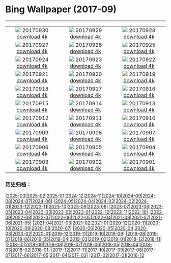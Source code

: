 # Bing Wallpaper (2017-09)
**************
| | | |
|:-:|:-:|:-:|
| ![](https://www.bing.com/az/hprichbg/rb/RedFlag_ZH-CN7582013591_1920x1080.jpg) 20170930 [download 4k](https://www.bing.com/az/hprichbg/rb/RedFlag_ZH-CN7582013591_UHD.jpg) | ![](https://www.bing.com/az/hprichbg/rb/SitanaPonticeriana_ZH-CN9845735476_1920x1080.jpg) 20170929 [download 4k](https://www.bing.com/az/hprichbg/rb/SitanaPonticeriana_ZH-CN9845735476_UHD.jpg) | ![](https://www.bing.com/az/hprichbg/rb/MtIbukiyama_ZH-CN6882861958_1920x1080.jpg) 20170928 [download 4k](https://www.bing.com/az/hprichbg/rb/MtIbukiyama_ZH-CN6882861958_UHD.jpg) |
| ![](https://www.bing.com/az/hprichbg/rb/KonikHorses_ZH-CN11260575341_1920x1080.jpg) 20170927 [download 4k](https://www.bing.com/az/hprichbg/rb/KonikHorses_ZH-CN11260575341_UHD.jpg) | ![](https://www.bing.com/az/hprichbg/rb/LakePukaki_ZH-CN9412206565_1920x1080.jpg) 20170926 [download 4k](https://www.bing.com/az/hprichbg/rb/LakePukaki_ZH-CN9412206565_UHD.jpg) | ![](https://www.bing.com/az/hprichbg/rb/TurpanDepression_ZH-CN12295576336_1920x1080.jpg) 20170925 [download 4k](https://www.bing.com/az/hprichbg/rb/TurpanDepression_ZH-CN12295576336_UHD.jpg) |
| ![](https://www.bing.com/az/hprichbg/rb/PrecipiceLake_ZH-CN10138285567_1920x1080.jpg) 20170924 [download 4k](https://www.bing.com/az/hprichbg/rb/PrecipiceLake_ZH-CN10138285567_UHD.jpg) | ![](https://www.bing.com/az/hprichbg/rb/ErfurtOktoberfest_ZH-CN11152792740_1920x1080.jpg) 20170923 [download 4k](https://www.bing.com/az/hprichbg/rb/ErfurtOktoberfest_ZH-CN11152792740_UHD.jpg) | ![](https://www.bing.com/az/hprichbg/rb/Shanghai_ZH-CN10665657954_1920x1080.jpg) 20170922 [download 4k](https://www.bing.com/az/hprichbg/rb/Shanghai_ZH-CN10665657954_UHD.jpg) |
| ![](https://www.bing.com/az/hprichbg/rb/DollySods_ZH-CN10617200330_1920x1080.jpg) 20170921 [download 4k](https://www.bing.com/az/hprichbg/rb/DollySods_ZH-CN10617200330_UHD.jpg) | ![](https://www.bing.com/az/hprichbg/rb/CorricellaMarina_ZH-CN11169480773_1920x1080.jpg) 20170920 [download 4k](https://www.bing.com/az/hprichbg/rb/CorricellaMarina_ZH-CN11169480773_UHD.jpg) | ![](https://www.bing.com/az/hprichbg/rb/RotenbergVineyards_ZH-CN11483766655_1920x1080.jpg) 20170919 [download 4k](https://www.bing.com/az/hprichbg/rb/RotenbergVineyards_ZH-CN11483766655_UHD.jpg) |
| ![](https://www.bing.com/az/hprichbg/rb/Sparrowhawk_ZH-CN9288842659_1920x1080.jpg) 20170918 [download 4k](https://www.bing.com/az/hprichbg/rb/Sparrowhawk_ZH-CN9288842659_UHD.jpg) | ![](https://www.bing.com/az/hprichbg/rb/AlgaeRocks_ZH-CN13979237458_1920x1080.jpg) 20170917 [download 4k](https://www.bing.com/az/hprichbg/rb/AlgaeRocks_ZH-CN13979237458_UHD.jpg) | ![](https://www.bing.com/az/hprichbg/rb/GordesVillage_ZH-CN12231173457_1920x1080.jpg) 20170916 [download 4k](https://www.bing.com/az/hprichbg/rb/GordesVillage_ZH-CN12231173457_UHD.jpg) |
| ![](https://www.bing.com/az/hprichbg/rb/CameronFalls_ZH-CN10061329609_1920x1080.jpg) 20170915 [download 4k](https://www.bing.com/az/hprichbg/rb/CameronFalls_ZH-CN10061329609_UHD.jpg) | ![](https://www.bing.com/az/hprichbg/rb/ThamesEstuaryNASA_ZH-CN14893662770_1920x1080.jpg) 20170914 [download 4k](https://www.bing.com/az/hprichbg/rb/ThamesEstuaryNASA_ZH-CN14893662770_UHD.jpg) | ![](https://www.bing.com/az/hprichbg/rb/CityPalace_ZH-CN7843237957_1920x1080.jpg) 20170913 [download 4k](https://www.bing.com/az/hprichbg/rb/CityPalace_ZH-CN7843237957_UHD.jpg) |
| ![](https://www.bing.com/az/hprichbg/rb/BandiagaraDogon_ZH-CN12463052433_1920x1080.jpg) 20170912 [download 4k](https://www.bing.com/az/hprichbg/rb/BandiagaraDogon_ZH-CN12463052433_UHD.jpg) | ![](https://www.bing.com/az/hprichbg/rb/CastlePointLH_ZH-CN13074557115_1920x1080.jpg) 20170911 [download 4k](https://www.bing.com/az/hprichbg/rb/CastlePointLH_ZH-CN13074557115_UHD.jpg) | ![](https://www.bing.com/az/hprichbg/rb/LanseMeadows_ZH-CN10703907742_1920x1080.jpg) 20170910 [download 4k](https://www.bing.com/az/hprichbg/rb/LanseMeadows_ZH-CN10703907742_UHD.jpg) |
| ![](https://www.bing.com/az/hprichbg/rb/PuntaEspinosa_ZH-CN12752702761_1920x1080.jpg) 20170909 [download 4k](https://www.bing.com/az/hprichbg/rb/PuntaEspinosa_ZH-CN12752702761_UHD.jpg) | ![](https://www.bing.com/az/hprichbg/rb/PoenariCastle_ZH-CN7423028629_1920x1080.jpg) 20170908 [download 4k](https://www.bing.com/az/hprichbg/rb/PoenariCastle_ZH-CN7423028629_UHD.jpg) | ![](https://www.bing.com/az/hprichbg/rb/PeabodyLibrary_ZH-CN9475175779_1920x1080.jpg) 20170907 [download 4k](https://www.bing.com/az/hprichbg/rb/PeabodyLibrary_ZH-CN9475175779_UHD.jpg) |
| ![](https://www.bing.com/az/hprichbg/rb/CrailHarbour_ZH-CN7775604832_1920x1080.jpg) 20170906 [download 4k](https://www.bing.com/az/hprichbg/rb/CrailHarbour_ZH-CN7775604832_UHD.jpg) | ![](https://www.bing.com/az/hprichbg/rb/SneffelsRange_ZH-CN9303969066_1920x1080.jpg) 20170905 [download 4k](https://www.bing.com/az/hprichbg/rb/SneffelsRange_ZH-CN9303969066_UHD.jpg) | ![](https://www.bing.com/az/hprichbg/rb/DosOjos_ZH-CN11530226887_1920x1080.jpg) 20170904 [download 4k](https://www.bing.com/az/hprichbg/rb/DosOjos_ZH-CN11530226887_UHD.jpg) |
| ![](https://www.bing.com/az/hprichbg/rb/FoehrAerial_ZH-CN10362288995_1920x1080.jpg) 20170903 [download 4k](https://www.bing.com/az/hprichbg/rb/FoehrAerial_ZH-CN10362288995_UHD.jpg) | ![](https://www.bing.com/az/hprichbg/rb/SWFC_ZH-CN9558503653_1920x1080.jpg) 20170902 [download 4k](https://www.bing.com/az/hprichbg/rb/SWFC_ZH-CN9558503653_UHD.jpg) | ![](https://www.bing.com/az/hprichbg/rb/WestAU_ZH-CN11443537627_1920x1080.jpg) 20170901 [download 4k](https://www.bing.com/az/hprichbg/rb/WestAU_ZH-CN11443537627_UHD.jpg) |

### 历史归档：

|[2025-03](/../2025-03/2025-03.md)|[2025-02](/../2025-02/2025-02.md)|[2025-01](/../2025-01/2025-01.md)|[2024-12](/../2024-12/2024-12.md)|[2024-11](/../2024-11/2024-11.md)|[2024-10](/../2024-10/2024-10.md)|[2024-09](/../2024-09/2024-09.md)|[2024-08](/../2024-08/2024-08.md)|[2024-07](/../2024-07/2024-07.md)|[2024-06](/../2024-06/2024-06.md)|
|[2024-05](/../2024-05/2024-05.md)|[2024-04](/../2024-04/2024-04.md)|[2024-03](/../2024-03/2024-03.md)|[2024-02](/../2024-02/2024-02.md)|[2024-01](/../2024-01/2024-01.md)|[2023-12](/../2023-12/2023-12.md)|[2023-11](/../2023-11/2023-11.md)|[2023-10](/../2023-10/2023-10.md)|[2023-09](/../2023-09/2023-09.md)|[2023-08](/../2023-08/2023-08.md)|
|[2023-07](/../2023-07/2023-07.md)|[2023-06](/../2023-06/2023-06.md)|[2023-05](/../2023-05/2023-05.md)|[2023-04](/../2023-04/2023-04.md)|[2023-03](/../2023-03/2023-03.md)|[2023-02](/../2023-02/2023-02.md)|[2023-01](/../2023-01/2023-01.md)|[2022-12](/../2022-12/2022-12.md)|[2022-11](/../2022-11/2022-11.md)|[2022-10](/../2022-10/2022-10.md)|
|[2022-09](/../2022-09/2022-09.md)|[2022-08](/../2022-08/2022-08.md)|[2022-07](/../2022-07/2022-07.md)|[2022-06](/../2022-06/2022-06.md)|[2022-05](/../2022-05/2022-05.md)|[2022-04](/../2022-04/2022-04.md)|[2021-08](/../2021-08/2021-08.md)|[2021-07](/../2021-07/2021-07.md)|[2021-06](/../2021-06/2021-06.md)|[2021-05](/../2021-05/2021-05.md)|
|[2021-04](/../2021-04/2021-04.md)|[2021-03](/../2021-03/2021-03.md)|[2021-02](/../2021-02/2021-02.md)|[2021-01](/../2021-01/2021-01.md)|[2020-12](/../2020-12/2020-12.md)|[2020-11](/../2020-11/2020-11.md)|[2020-10](/../2020-10/2020-10.md)|[2020-09](/../2020-09/2020-09.md)|[2020-08](/../2020-08/2020-08.md)|[2020-07](/../2020-07/2020-07.md)|
|[2020-06](/../2020-06/2020-06.md)|[2020-05](/../2020-05/2020-05.md)|[2020-04](/../2020-04/2020-04.md)|[2020-03](/../2020-03/2020-03.md)|[2020-02](/../2020-02/2020-02.md)|[2020-01](/../2020-01/2020-01.md)|[2019-12](/../2019-12/2019-12.md)|[2019-11](/../2019-11/2019-11.md)|[2019-10](/../2019-10/2019-10.md)|[2019-09](/../2019-09/2019-09.md)|
|[2019-08](/../2019-08/2019-08.md)|[2019-07](/../2019-07/2019-07.md)|[2019-06](/../2019-06/2019-06.md)|[2019-05](/../2019-05/2019-05.md)|[2019-04](/../2019-04/2019-04.md)|[2019-03](/../2019-03/2019-03.md)|[2019-02](/../2019-02/2019-02.md)|[2019-01](/../2019-01/2019-01.md)|[2018-12](/../2018-12/2018-12.md)|[2018-11](/../2018-11/2018-11.md)|
|[2018-10](/../2018-10/2018-10.md)|[2018-09](/../2018-09/2018-09.md)|[2018-08](/../2018-08/2018-08.md)|[2018-07](/../2018-07/2018-07.md)|[2018-06](/../2018-06/2018-06.md)|[2018-05](/../2018-05/2018-05.md)|[2018-04](/../2018-04/2018-04.md)|[2018-03](/../2018-03/2018-03.md)|[2018-02](/../2018-02/2018-02.md)|[2018-01](/../2018-01/2018-01.md)|
|[2017-12](/../2017-12/2017-12.md)|[2017-11](/../2017-11/2017-11.md)|[2017-10](/../2017-10/2017-10.md)|[2017-09](/2017-09.md)|[2017-08](/../2017-08/2017-08.md)|[2017-07](/../2017-07/2017-07.md)|[2017-06](/../2017-06/2017-06.md)|[2017-05](/../2017-05/2017-05.md)|[2017-04](/../2017-04/2017-04.md)|[2017-03](/../2017-03/2017-03.md)|
|[2017-02](/../2017-02/2017-02.md)|[2017-01](/../2017-01/2017-01.md)|[2016-12](/../2016-12/2016-12.md)